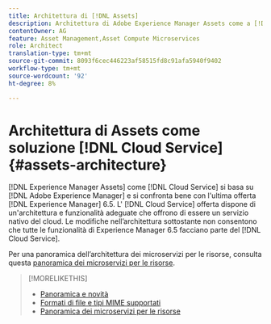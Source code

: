```yaml
---
title: Architettura di [!DNL Assets]
description: Architettura di Adobe Experience Manager Assets come a [!DNL Cloud Service]
contentOwner: AG
feature: Asset Management,Asset Compute Microservices
role: Architect
translation-type: tm+mt
source-git-commit: 8093f6cec446223af58515fd8c91afa5940f9402
workflow-type: tm+mt
source-wordcount: '92'
ht-degree: 8%

---
```



# Architettura di Assets come soluzione [!DNL Cloud Service] {#assets-architecture}

[!DNL Experience Manager Assets] come  [!DNL Cloud Service] si basa su  [!DNL Adobe Experience Manager] e si confronta bene con l&#39;ultima offerta  [!DNL Experience Manager] 6.5. L&#39; [!DNL Cloud Service] offerta dispone di un&#39;architettura e funzionalità adeguate che offrono di essere un servizio nativo del cloud. Le modifiche nell’architettura sottostante non consentono che tutte le funzionalità di Experience Manager 6.5 facciano parte del [!DNL Cloud Service].

Per una panoramica dell’architettura dei microservizi per le risorse, consulta questa [panoramica dei microservizi per le risorse](asset-microservices-overview.md#asset-microservices-architecture).

>[!MORELIKETHIS]
>
>* [Panoramica e novità](/help/assets/overview.md)
>* [Formati di file e tipi MIME supportati](file-format-support.md)
>* [Panoramica dei microservizi per le risorse](asset-microservices-overview.md)

